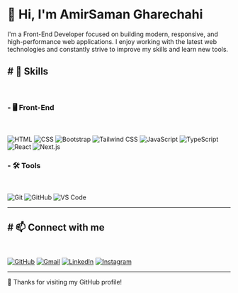 <h1>
  👋 Hi, I'm AmirSaman Gharechahi
</h1>

<p>
  I'm a Front-End Developer focused on building modern, responsive, and high-performance web applications. I enjoy working with the latest web technologies and constantly strive to improve my skills and learn new tools.
</p>

<h2>
# 🚀 Skills
</h2>
<br/>

<h3>
  - 🖥️ Front-End
</h3> 
<br/>

![HTML](https://img.shields.io/badge/-HTML-E34F26?logo=html5&logoColor=white&style=flat)
![CSS](https://img.shields.io/badge/-CSS-1572B6?logo=css3&logoColor=white&style=flat)
![Bootstrap](https://img.shields.io/badge/-Bootstrap-7952B3?logo=bootstrap&logoColor=white&style=flat)
![Tailwind CSS](https://img.shields.io/badge/-Tailwind_CSS-06B6D4?logo=tailwindcss&logoColor=white&style=flat)
![JavaScript](https://img.shields.io/badge/-JavaScript-F7DF1E?logo=javascript&logoColor=black&style=flat)
![TypeScript](https://img.shields.io/badge/-TypeScript-3178C6?logo=typescript&logoColor=white&style=flat)
![React](https://img.shields.io/badge/-React-61DAFB?logo=react&logoColor=black&style=flat)
![Next.js](https://img.shields.io/badge/-Next.js-000000?logo=next.js&logoColor=white&style=flat)

<h3>
  - 🛠️ Tools
</h3> 
<br/>

![Git](https://img.shields.io/badge/-Git-F05032?logo=git&logoColor=white&style=flat)
![GitHub](https://img.shields.io/badge/-GitHub-181717?logo=github&logoColor=white&style=flat)
![VS Code](https://img.shields.io/badge/-VSCode-007ACC?logo=visual-studio-code&logoColor=white&style=flat)

---

<h2>
  # 📫 Connect with me
</h2>
<br/>

[![GitHub](https://img.shields.io/badge/-GitHub-181717?logo=github&logoColor=white)](https://github.com/Amirsamangh)
[![Gmail](https://img.shields.io/badge/-Gmail-D14836?logo=gmail&logoColor=white)](mailto:gharechahi72@gmail.com)
[![LinkedIn](https://img.shields.io/badge/-LinkedIn-0077B5?logo=linkedin&logoColor=white)](https://www.linkedin.com/in/amirsaman-gharechahi-16ba95190/)
[![Instagram](https://img.shields.io/badge/-Instagram-E4405F?logo=instagram&logoColor=white)](https://www.instagram.com/a_saman_gh?igsh=dWY1enp3dHgxMDRr)

---

🌟 Thanks for visiting my GitHub profile!

<!--
**Amirsamangh/Amirsamangh** is a ✨ _special_ ✨ repository because its `README.md` (this file) appears on your GitHub profile.

Here are some ideas to get you started:

- 🔭 I’m currently working on ...
- 🌱 I’m currently learning ...
- 👯 I’m looking to collaborate on ...
- 🤔 I’m looking for help with ...
- 💬 Ask me about ...
- 📫 How to reach me: ...
- 😄 Pronouns: ...
- ⚡ Fun fact: ...
-->
